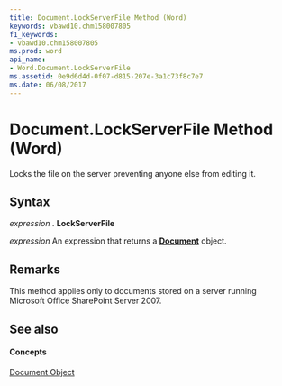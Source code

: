 ```yaml
---
title: Document.LockServerFile Method (Word)
keywords: vbawd10.chm158007805
f1_keywords:
- vbawd10.chm158007805
ms.prod: word
api_name:
- Word.Document.LockServerFile
ms.assetid: 0e9d6d4d-0f07-d815-207e-3a1c73f8c7e7
ms.date: 06/08/2017
---
```



# Document.LockServerFile Method (Word)

Locks the file on the server preventing anyone else from editing it.


## Syntax

 _expression_ . **LockServerFile**

 _expression_ An expression that returns a **[Document](document-object-word.md)** object.


## Remarks

This method applies only to documents stored on a server running Microsoft Office SharePoint Server 2007.


## See also


#### Concepts


[Document Object](document-object-word.md)

